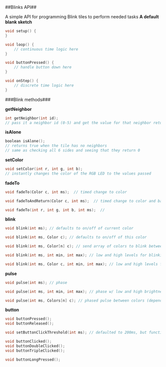 ##Blinks API##

A simple API for programming Blink tiles to perform needed tasks
**A default blank sketch**
```c
void setup() {  
}

void loop() {
	// continuous time logic here
}

void buttonPressed() {
	// handle button down here
}

void onStep() {
	// discrete time logic here
}

```

###Blink methods###

**getNeighbor**
```c
int getNeighbor(int id);
// pass it a neighbor id (0-5) and get the value for that neighbor returned
```

**isAlone**
```c
boolean isAlone();
// returns true when the tile has no neighbors
// same as checking all 6 sides and seeing that they return 0
```

**setColor**
```c
void setColor(int r, int g, int b);
// instantly changes the color of the RGB LED to the values passed
```

**fadeTo**
```c
void fadeTo(Color c, int ms);  // timed change to color

void fadeToAndReturn(Color c, int ms);  // timed change to color and back

void fadeTo(int r, int g, int b, int ms);  //
```

**blink**
```c
void blink(int ms); // defaults to on/off of current color

void blink(int ms, Color c); // defaults to on/off of this color

void blink(int ms, Color[n] c); // send array of colors to blink between

void blink(int ms, int min, int max); // low and high levels for blinking and the time between them

void blink(int ms, Color c, int min, int max); // low and high levels for blinking and the time between them
```

**pulse**
```c
void pulse(int ms); // phase

void pulse(int ms, int min, int max); // phase w/ low and high brightness

void pulse(int ms, Colors[n] c); // phased pulse between colors (depends on fadeTo)
```

**button**
```c
void buttonPressed();
void buttonReleased();

void setButtonClickThreshold(int ms); // defaulted to 200ms, but function available to make slower or faster clicking part of the game

void buttonClicked();
void buttonDoubleClicked();
void buttonTripleClicked();

void buttonLongPressed();
```
